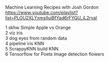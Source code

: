 Machine Learning Recipes with Josh Gordon
https://www.youtube.com/playlist?list=PLOU2XLYxmsIIuiBfYad6rFYQU_jL2ryal

1   skhw                    Simple Apple vs Orange      
2   viz                     iris        
3   dog eyes                from random data    
4   pipeline                iris KNN    
5   ScrappyKNN              build KNN   
6   Tensorflow for Poets    Image detection flowers 